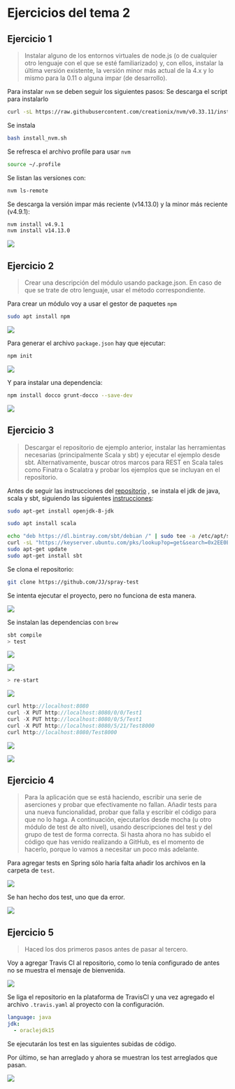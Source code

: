 

# Ejercicios del tema 2

## Ejercicio 1

> Instalar alguno de los entornos virtuales de node.js (o de cualquier otro lenguaje con el que se esté familiarizado) y, con ellos, instalar la última versión existente, la versión minor más actual de la 4.x y lo mismo para la 0.11 o alguna impar (de desarrollo).

Para instalar ```nvm``` se deben seguir los siguientes pasos:
Se descarga el script para instalarlo
```bash
curl -sL https://raw.githubusercontent.com/creationix/nvm/v0.33.11/install.sh -o install_nvm.sh
```
Se instala
```bash
bash install_nvm.sh
```
Se refresca el archivo profile para usar ```nvm```
```bash
source ~/.profile
```
Se listan las versiones con:
```bash
nvm ls-remote
```
Se descarga la versión impar más reciente (v14.13.0) y la minor más reciente (v4.9.1):
```bash
nvm install v4.9.1
nvm install v14.13.0
```

![](https://raw.githubusercontent.com/Guillergood/Ejercicios_20-21_CC/main/Ejercicios%20Tema%202/2.png)

## Ejercicio 2

> Crear una descripción del módulo usando package.json. En caso de que se trate de otro lenguaje, usar el método correspondiente.

Para crear un módulo voy a usar el gestor de paquetes ```npm```

```bash
sudo apt install npm
```
![](https://raw.githubusercontent.com/Guillergood/Ejercicios_20-21_CC/main/Ejercicios%20Tema%202/1.png)



Para generar el archivo ```package.json``` hay que ejecutar:

```bash
npm init
```


![](https://raw.githubusercontent.com/Guillergood/Ejercicios_20-21_CC/main/Ejercicios%20Tema%202/3.png)

Y para instalar una dependencia:

```bash
npm install docco grunt-docco --save-dev
```

![](https://raw.githubusercontent.com/Guillergood/Ejercicios_20-21_CC/main/Ejercicios%20Tema%202/4.png)



## Ejercicio 3

> Descargar el repositorio de ejemplo anterior, instalar las herramientas necesarias (principalmente Scala y sbt) y ejecutar el ejemplo desde sbt. Alternativamente, buscar otros marcos para REST en Scala tales como Finatra o Scalatra y probar los ejemplos que se incluyan en el repositorio.

Antes de seguir las instrucciones del [repositorio](https://github.com/JJ/spray-test) , se instala el jdk de java, scala y sbt, siguiendo las siguientes [instrucciones](https://www.scala-sbt.org/release/docs/Installing-sbt-on-Linux.html):
```bash
sudo apt-get install openjdk-8-jdk
```
```bash
sudo apt install scala
```
```bash
echo "deb https://dl.bintray.com/sbt/debian /" | sudo tee -a /etc/apt/sources.list.d/sbt.list
curl -sL "https://keyserver.ubuntu.com/pks/lookup?op=get&search=0x2EE0EA64E40A89B84B2DF73499E82A75642AC823" | sudo apt-key add
sudo apt-get update
sudo apt-get install sbt
```

Se clona el repositorio:
```bash
git clone https://github.com/JJ/spray-test
```

Se intenta ejecutar el proyecto, pero no funciona de esta manera. 

![](https://raw.githubusercontent.com/Guillergood/Ejercicios_20-21_CC/main/Ejercicios%20Tema%202/5.png)



Se instalan las dependencias con ```brew```

```sbt
sbt compile
> test
```
![](https://raw.githubusercontent.com/Guillergood/Ejercicios_20-21_CC/main/Ejercicios%20Tema%202/6.png)

![](https://raw.githubusercontent.com/Guillergood/Ejercicios_20-21_CC/main/Ejercicios%20Tema%202/7.png)

```sbt
> re-start
```
![](https://raw.githubusercontent.com/Guillergood/Ejercicios_20-21_CC/main/Ejercicios%20Tema%202/8.png)

```sbt
curl http://localhost:8080
curl -X PUT http://localhost:8080/0/0/Test1 
curl -X PUT http://localhost:8080/0/5/Test1                                  
curl -X PUT http://localhost:8080/5/21/Test8000
curl http://localhost:8080/Test8000    
```

![](https://raw.githubusercontent.com/Guillergood/Ejercicios_20-21_CC/main/Ejercicios%20Tema%202/9.png)

![](https://raw.githubusercontent.com/Guillergood/Ejercicios_20-21_CC/main/Ejercicios%20Tema%202/10.png)

## Ejercicio 4
> Para la aplicación que se está haciendo, escribir una serie de aserciones y probar que efectivamente no fallan. Añadir tests para una nueva funcionalidad, probar que falla y escribir el código para que no lo haga. A continuación, ejecutarlos desde mocha (u otro módulo de test de alto nivel), usando descripciones del test y del grupo de test de forma correcta. Si hasta ahora no has subido el código que has venido realizando a GitHub, es el momento de hacerlo, porque lo vamos a necesitar un poco más adelante.

Para agregar tests en Spring sólo haría falta añadir los archivos en la carpeta de ```test```.

![](https://raw.githubusercontent.com/Guillergood/Ejercicios_20-21_CC/main/Ejercicios%20Tema%202/11.png)

Se han hecho dos test, uno que da error.

![](https://raw.githubusercontent.com/Guillergood/Ejercicios_20-21_CC/main/Ejercicios%20Tema%202/14.png)





## Ejercicio 5

> Haced los dos primeros pasos antes de pasar al tercero.

Voy a agregar Travis CI al repositorio, como lo tenía configurado de antes no se muestra el mensaje de bienvenida.

![](https://raw.githubusercontent.com/Guillergood/Ejercicios_20-21_CC/main/Ejercicios%20Tema%202/20.png)

Se liga el repositorio en la plataforma de TravisCI y una vez agregado el archivo ```.travis.yaml``` al proyecto con la configuración.

```yaml
language: java
jdk:
  - oraclejdk15
```

Se ejecutarán los test en las siguientes subidas de código.

Por último, se han arreglado y ahora se muestran los test arreglados que pasan.



![](https://raw.githubusercontent.com/Guillergood/Ejercicios_20-21_CC/main/Ejercicios%20Tema%202/18.png)